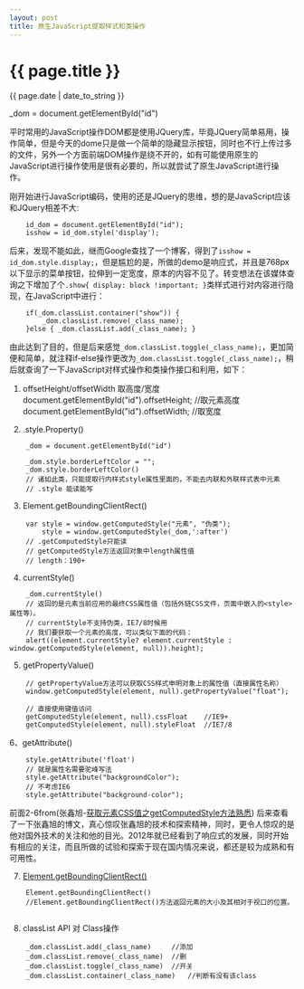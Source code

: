 ```yaml
---
layout: post
title: 原生JavaScript提取样式和类操作
---
```


{{ page.title }}
================
<p class="meta">{{ page.date | date_to_string }}</p>
_dom = document.getElementById("id")

平时常用的JavaScript操作DOM都是使用JQuery库，毕竟JQuery简单易用，操作简单，但是今天的dome只是做一个简单的隐藏显示按钮，同时也不行上传过多的文件，另外一个方面前端DOM操作是绕不开的，如有可能使用原生的JavaScript进行操作使用是很有必要的，所以就尝试了原生JavaScript进行操作。     

刚开始进行JavaScript编码，使用的还是JQuery的思维，想的是JavaScript应该和JQuery相差不大:
```
	id_dom = document.getElementById("id");
	isshow = id_dom.style('display');

```
后来，发现不能如此，继而Google查找了一个博客，得到了`isshow = id_dom.style.display;`，但是尴尬的是，所做的demo是响应式，并且是768px以下显示的菜单按钮，拉伸到一定宽度，原本的内容不见了。转变想法在该媒体查询之下增加了个`.show{ display: block !important; }`类样式进行对内容进行隐现，在JavaScript中进行：
```
	if(_dom.classList.container("show")) {
		_dom.classList.remove(_class_name);
	}else { _dom.classList.add(_class_name); }
```
由此达到了目的，但是后来感觉`_dom.classList.toggle(_class_name);`，更加简便和简单，就注释if-else操作更改为`_dom.classList.toggle(_class_name);`，稍后就查询了一下JavaScript对样式操作和类操作接口和利用，如下：



1. 	offsetHeight/offsetWidth 取高度/宽度
document.getElementById("id").offsetHeight; //取元素高度
document.getElementById("id").offsetWidth;  //取宽度

2. 	.style.Property()
```
	_dom = document.getElementById("id")
```
```
	_dom.style.borderLeftColor = "";
	_dom.style.borderLeftColor()
	// 诸如此类，只能提取行内样式style属性里面的，不能去内联和外联样式表中元素
	// .style 能读能写
```

3. 	Element.getBoundingClientRect()
```
	var style = window.getComputedStyle("元素", "伪类");
		style = window.getComputedStyle(_dom,':after')
	// .getComputedStyle只能读
	// getComputedStyle方法返回对象中length属性值
	// length：190+
```

4. 	currentStyle()
```
	_dom.currentStyle()
	// 返回的是元素当前应用的最终CSS属性值（包括外链CSS文件，页面中嵌入的<style>属性等）。
	// currentStyle不支持伪类，IE7/8时候用
	// 我们要获取一个元素的高度，可以类似下面的代码：
	alert((element.currentStyle? element.currentStyle : window.getComputedStyle(element, null)).height);

```
5.	getPropertyValue()
```
	// getPropertyValue方法可以获取CSS样式申明对象上的属性值（直接属性名称）
	window.getComputedStyle(element, null).getPropertyValue("float");

	// 直接使用键值访问
	getComputedStyle(element, null).cssFloat	//IE9+
	getComputedStyle(element, null).styleFloat	//IE7/8
```
6、getAttribute()
```
	style.getAttribute('float')
	// 就是属性名需要驼峰写法
	style.getAttribute("backgroundColor");
	// 不考虑IE6
	style.getAttribute("background-color");
```

前面2-6from(张鑫旭-[获取元素CSS值之getComputedStyle方法熟悉](http://www.zhangxinxu.com/wordpress/2012/05/getcomputedstyle-js-getpropertyvalue-currentstyle/))
后来查看了一下张鑫旭的博文，真心惊叹张鑫旭的技术和探索精神，同时，更令人惊叹的是他对国外技术的关注和他的目光。2012年就已经看到了响应式的发展，同时开始有相应的关注，而且所做的试验和探索于现在国内情况来说，都还是较为成熟和有可用性。   

7. [Element.getBoundingClientRect()](MDN-https://developer.mozilla.org/zh-CN/docs/Web/API/Element/getBoundingClientRect)
```
	Element.getBoundingClientRect()
	//Element.getBoundingClientRect()方法返回元素的大小及其相对于视口的位置。
	
```

8. 	classList API 对 Class操作
```
	_dom.classList.add(_class_name) 	//添加
	_dom.classList.remove(_class_name)	//删
	_dom.classList.toggle(_class_name)	//开关
	_dom.classList.container(_class_name) 	//判断有没有该class
```












































